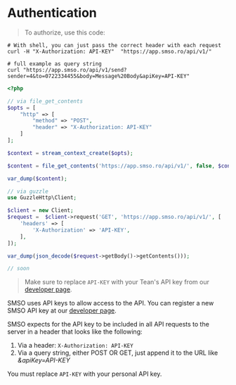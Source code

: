 # Authentication

> To authorize, use this code:


```shell
# With shell, you can just pass the correct header with each request
curl -H "X-Authorization: API-KEY"  "https://app.smso.ro/api/v1/" 

# full example as query string
curl "https://app.smso.ro/api/v1/send?sender=4&to=0722334455&body=Message%20Body&apiKey=API-KEY"

```

```php
<?php

// via file_get_contents
$opts = [
    "http" => [
        "method" => "POST",
        "header" => "X-Authorization: API-KEY"
    ]
];

$context = stream_context_create($opts);

$content = file_get_contents('https://app.smso.ro/api/v1/', false, $context);

var_dump($content);

// via guzzle
use GuzzleHttp\Client;

$client = new Client;
$request =  $client->request('GET', 'https://app.smso.ro/api/v1/', [
    'headers' => [
        'X-Authorization' => 'API-KEY',
    ],
]);

var_dump(json_decode($request->getBody()->getContents()));

```

```javascript
// soon
```

> Make sure to replace `API-KEY` with your Tean's API key from our [developer page](https://app.smso.ro/developers/api).

SMSO uses API keys to allow access to the API. You can register a new SMSO API key at our [developer page](https://app.smso.ro/developers/api).

SMSO expects for the API key to be included in all API requests to the server in a header that looks like the following:

1. Via a header: `X-Authorization: API-KEY`
2. Via a query string, either POST OR GET, just append it to the URL like *&apiKey=API-KEY*



<aside class="notice">
You must replace <code>API-KEY</code> with your personal API key.
</aside>
